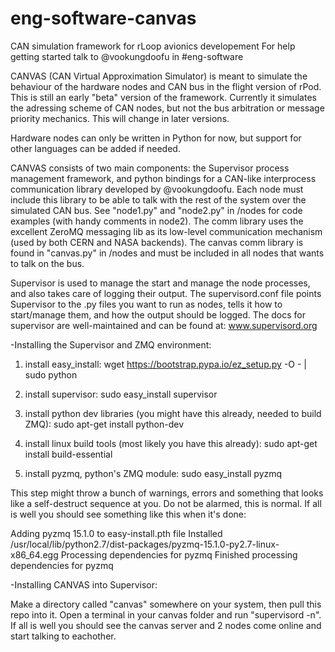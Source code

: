 # eng-software-canvas
CAN simulation framework for rLoop avionics developement
For help getting started talk to @vookungdoofu in #eng-software


CANVAS (CAN Virtual Approximation Simulator) is meant to simulate the behaviour of the hardware nodes and CAN bus in the flight 
version of rPod. This is still an early "beta" version of the framework. Currently it simulates the adressing scheme of CAN nodes, but not the bus arbitration or message priority mechanics. This will change in later versions.


Hardware nodes can only be written in Python for now, but support for other languages can be added if needed.


CANVAS consists of two main components: the Supervisor process management framework, and python bindings for a CAN-like interprocess communication library developed by @vookungdoofu. Each node must include this library to be able to talk with the rest of the system over the simulated CAN bus. See "node1.py" and "node2.py" in /nodes for code examples (with handy comments in node2). The comm library uses the excellent ZeroMQ messaging lib as its low-level communication mechanism (used by both CERN and NASA backends). The canvas comm library is found in "canvas.py" in /nodes and must be included in all nodes that wants to talk on the bus. 

Supervisor is used to manage the start and manage the node processes, and also takes care of logging their output. The supervisord.conf file points Supervisor to the .py files you want to run as nodes, tells it how to start/manage them, and how the output should be logged. The docs for supervisor are well-maintained and can be found at: www.supervisord.org


-Installing the Supervisor and ZMQ environment:

1. install easy_install:
wget https://bootstrap.pypa.io/ez_setup.py -O - | sudo python

2. install supervisor:
sudo easy_install supervisor

3. install python dev libraries (you might have this already, needed to build ZMQ):
sudo apt-get install python-dev

4. install linux build tools (most likely you have this already):
sudo apt-get install build-essential

5. install pyzmq, python's ZMQ module:
sudo easy_install pyzmq

This step might throw a bunch of warnings, errors and something that looks like a self-destruct sequence at you. Do not be alarmed, this is normal.
If all is well you should see something like this when it's done:

Adding pyzmq 15.1.0 to easy-install.pth file
Installed /usr/local/lib/python2.7/dist-packages/pyzmq-15.1.0-py2.7-linux-x86_64.egg
Processing dependencies for pyzmq
Finished processing dependencies for pyzmq

-Installing CANVAS into Supervisor:

Make a directory called "canvas" somewhere on your system, then pull this repo into it. Open a terminal in your canvas folder and run "supervisord -n". If all is well you should see the canvas server and 2 nodes come online and start talking to eachother. 

